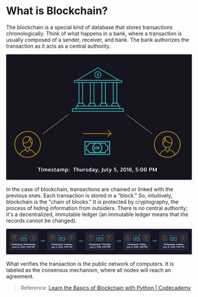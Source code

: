 # What is Blockchain?
 
The blockchain is a special kind of database that stores transactions chronologically. Think of what happens in a bank, where a transaction is usually composed of a sender, receiver, and bank. The bank authorizes the transaction as it acts as a central authority.

<img src="../assets/Centralized transaction.PNG" alt="Image of centralized transaction" />

In the case of blockchain, transactions are chained or linked with the previous ones. Each transaction is stored in a "block." So, intuitively, blockchain is the "chain of blocks." It is protected by cryptography, the process of hiding information from outsiders. There is no central authority; it's a decentralized, immutable ledger (an immutable ledger means that the records cannot be changed).

<img src="../assets/Blockchain.PNG" alt="Image of centralized transaction" />

What verifies the transaction is the public network of computers. It is labeled as the consensus mechanism, where all nodes will reach an agreement.

> Reference: [Learn the Basics of Blockchain with Python | Codecademy](https://www.codecademy.com/courses/introduction-to-blockchain/lessons/blockchain-introduction/exercises/what-is-blockchain)